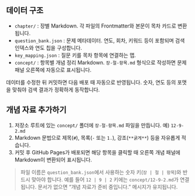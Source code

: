 
## 데이터 구조

- `chapter/` : 장별 Markdown. 각 파일의 Frontmatter와 본문이 목차 카드로 변환됩니다.
- `question_bank.json` : 문제 메타데이터. 연도, 회차, 키워드 등이 포함되며 검색 인덱스와 연도 칩을 구성합니다.
- `key_mapping.json` : 질문 키를 목차 항목에 연결하는 맵.
- `concept/` : 항목별 개념 정리 Markdown. `장-절-항목.md` 형식으로 작성하면 문제 패널 오른쪽에 자동으로 표시됩니다.

데이터를 수정한 뒤 커밋하면 다음 배포 때 자동으로 반영됩니다. 숫자, 연도 등의 포맷을 맞춰야 검색 결과가 정확하게 동작합니다.


## 개념 자료 추가하기

1. 저장소 루트에 있는 `concept/` 폴더에 `장-절-항목.md` 파일을 만듭니다. 예) `12-9-2.md`
2. Markdown 문법으로 제목(`#`), 목록(`-` 또는 `1.`), 강조(`**굵게**`) 등을 자유롭게 적습니다.
3. 커밋 후 GitHub Pages가 배포되면 해당 항목을 클릭할 때 오른쪽 개념 패널에 Markdown이 변환되어 표시됩니다.

> 파일 이름은 `question_bank.json`에서 사용하는 숫자 키(`장 | 절 | 항목`)와 반드시 맞아야 합니다. 예를 들어 `12 | 9 | 2` 키에는 `concept/12-9-2.md`가 연결됩니다. 문서가 없으면 “개념 자료가 준비 중입니다.” 메시지가 유지됩니다.

